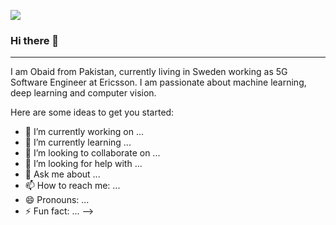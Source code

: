 ![](https://i.imgur.com/jvp8AWw.png)

### Hi there 👋
---
I am Obaid from Pakistan, currently living in Sweden working as 5G Software Engineer at Ericsson. I am passionate about machine learning, deep learning and computer vision. 

Here are some ideas to get you started:

- 🔭 I’m currently working on ...
- 🌱 I’m currently learning ...
- 👯 I’m looking to collaborate on ...
- 🤔 I’m looking for help with ...
- 💬 Ask me about ...
- 📫 How to reach me: ...
- 😄 Pronouns: ...
- ⚡ Fun fact: ...
-->

